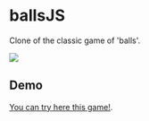 # ballsJS
Clone of the classic game of 'balls'.

![](http://projects.tiptopdesign.pl/ballsjs/main.png)

## Demo
[You can try here this game!](https://projects.tiptopdesign.pl/ballsjs).

